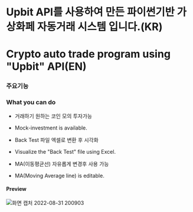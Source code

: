 # Upbit API를 사용하여 만든 파이썬기반 가상화페 자동거래 시스템 입니다.(KR)
# Crypto auto trade program using "Upbit" API(EN)

### 주요기능
### What you can do
- 거래하기 원하는 코인 모의 투자가능
- Mock-investment is available.
    
- Back Test 파일 엑셀로 변환 후 시각화
- Visualize the "Back Test" file using Excel.
   
- MA(이동평균선) 자유롭게 변경후 사용 가능
- MA(Moving Average line) is editable.
  
#### Preview

![화면 캡처 2022-08-31 200903](https://user-images.githubusercontent.com/93990321/187811286-e71e59ff-3580-41aa-bf0d-a4c5d6518c01.png)
